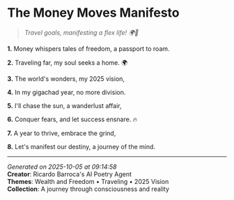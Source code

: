 # The Money Moves Manifesto

> *Travel goals, manifesting a flex life! 🌍💫*

**1.** Money whispers tales of freedom, a passport to roam.


**2.** Traveling far, my soul seeks a home. 🌍


**3.** The world's wonders, my 2025 vision,


**4.** In my gigachad year, no more division.


**5.** I'll chase the sun, a wanderlust affair,


**6.** Conquer fears, and let success ensnare. 🔥


**7.** A year to thrive, embrace the grind,


**8.** Let's manifest our destiny, a journey of the mind.



---

*Generated on 2025-10-05 at 09:14:58*  
**Creator**: Ricardo Barroca's AI Poetry Agent  
**Themes**: Wealth and Freedom • Traveling • 2025 Vision  
**Collection**: A journey through consciousness and reality